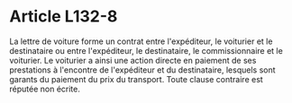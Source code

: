# Article L132-8

La lettre de voiture forme un contrat entre l'expéditeur, le voiturier et le destinataire ou entre l'expéditeur, le destinataire, le commissionnaire et le voiturier. Le voiturier a ainsi une action directe en paiement de ses prestations à l'encontre de l'expéditeur et du destinataire, lesquels sont garants du paiement du prix du transport. Toute clause contraire est réputée non écrite.
